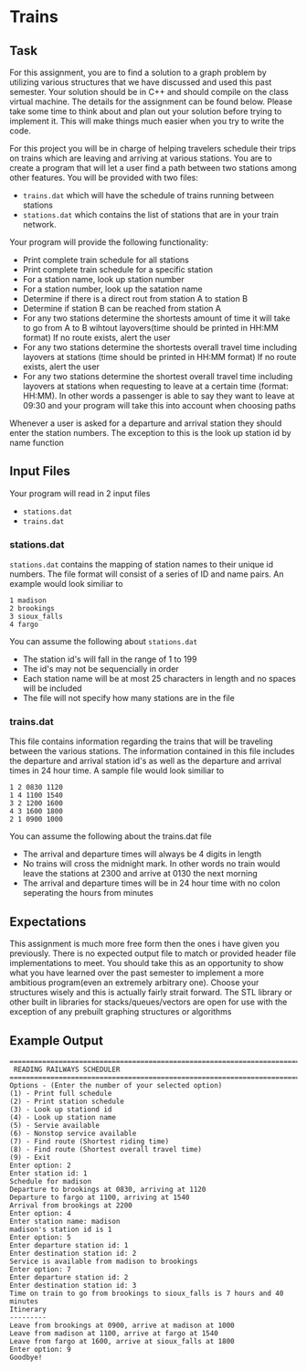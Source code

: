 # Trains 

## Task  

For this assignment, you are to find a solution to a graph problem by utilizing 
various structures that we have discussed and used this past semester. Your solution 
should be in C++ and should compile on the class virtual machine. The details for 
the assignment can be found below. Please take some time to think about 
and plan out your solution before trying to implement it. This will make things 
much easier when you try to write the code.  

For this project you will be in charge of helping travelers schedule their trips 
on trains which are leaving and arriving at various stations. You are to create 
a program that will let a user find a path between two stations among other features. 
You will be provided with two files: 

* `trains.dat` which will have the schedule of trains running between stations 
* `stations.dat` which contains the list of stations that are in your train network.

Your program will provide the following functionality:
* Print complete train schedule for all stations
* Print complete train schedule for a specific station
* For a station name, look up station number
* For a station number, look up the satation name
* Determine if there is a direct rout from station A to station B
* Determine if station B can be reached from station A
* For any two stations determine the shortests amount of time it will take to go from A to B wihtout layovers(time should be printed in HH:MM format) If no route exists, alert the user
* For any two stations determine the shortests overall travel time including layovers at stations (time should be printed in HH:MM format) If no route exists, alert the user
* For any two stations determine the shortest overall travel time including layovers at stations when requesting to leave at a certain time (format: HH:MM). In other words a passenger is able to say they want to leave at 09:30 and your program will take this into account when choosing paths  

Whenever a user is asked for a departure and arrival station they should enter the station numbers. The exception to this is the look up station id by name function

## Input Files

Your program will read in 2 input files
* `stations.dat`
* `trains.dat`

### stations.dat

`stations.dat` contains the mapping of station names to their unique id numbers. The file format will consist of a series of ID and name pairs. An example would look similiar to 

```
1 madison
2 brookings
3 sioux_falls
4 fargo
```

You can assume the following about `stations.dat`
*  The station id's will fall in the range of 1 to 199
* The id's may not be sequencially in order
* Each station name will be at most 25 characters in length and no spaces will be included
* The file will not specify how many stations are in the file

### trains.dat 

This file contains information regarding the trains that will be traveling between the various stations. The information contained in this file includes the departure and arrival station id's as well as the departure and arrival times in 24 hour time. A sample file would look similiar to

```
1 2 0830 1120
1 4 1100 1540
3 2 1200 1600
4 3 1600 1800
2 1 0900 1000
```

You can assume the following about the trains.dat file
* The arrival and departure times will always be 4 digits in length
* No trains will cross the midnight mark. In other words no train would leave the stations at 2300 and arrive at 0130 the next morning
* The arrival and departure times will be in 24 hour time with no colon seperating the hours from minutes

## Expectations

This assignment is much more free form then the ones i have given you previously. There is no expected output
file to match or provided header file implementations to meet. You should take this as an opportunity to show
what you have learned over the past semester to implement a more ambitious program(even an extremely
arbitrary one). Choose your structures wisely and this is actually fairly strait forward. The STL library or other built
in libraries for stacks/queues/vectors are open for use with the exception of any prebuilt graphing structures or
algorithms

## Example Output

```
========================================================================
 READING RAILWAYS SCHEDULER
========================================================================
Options - (Enter the number of your selected option)
(1) - Print full schedule
(2) - Print station schedule
(3) - Look up stationd id
(4) - Look up station name
(5) - Servie available
(6) - Nonstop service available
(7) - Find route (Shortest riding time)
(8) - Find route (Shortest overall travel time)
(9) - Exit
Enter option: 2
Enter station id: 1
Schedule for madison
Departure to brookings at 0830, arriving at 1120
Departure to fargo at 1100, arriving at 1540
Arrival from brookings at 2200
Enter option: 4
Enter station name: madison
madison's station id is 1
Enter option: 5
Enter departure station id: 1
Enter destination station id: 2
Service is available from madison to brookings
Enter option: 7
Enter departure station id: 2
Enter destination station id: 3
Time on train to go from brookings to sioux_falls is 7 hours and 40 minutes
Itinerary
---------
Leave from brookings at 0900, arrive at madison at 1000
Leave from madison at 1100, arrive at fargo at 1540
Leave from fargo at 1600, arrive at sioux_falls at 1800
Enter option: 9
Goodbye!
```
